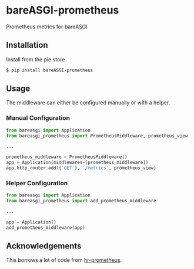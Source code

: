 # bareASGI-prometheus

Prometheus metrics for bareASGI

## Installation

Install from the pie store

```bash
$ pip install bareASGI-prometheus
```

## Usage

The middleware can either be configured manually or with a helper.

### Manual Configuration

```python
from bareasgi import Application
from bareasgi_prometheus import PrometheusMiddleware, prometheus_view

...

prometheus_middleware = PrometheusMiddleware()
app = Application(middlewares=[prometheus_middleware])
app.http_router.add({'GET'}, '/metrics', prometheus_view)
```


### Helper Configuration

```python
from bareasgi import Application
from bareasgi_prometheus import add_prometheus_middleware

...

app = Application()
add_prometheus_middleware(app)
```

## Acknowledgements

This borrows a lot of code from [hr-prometheus](https://github.com/HundredRooms/hr-prometheus).